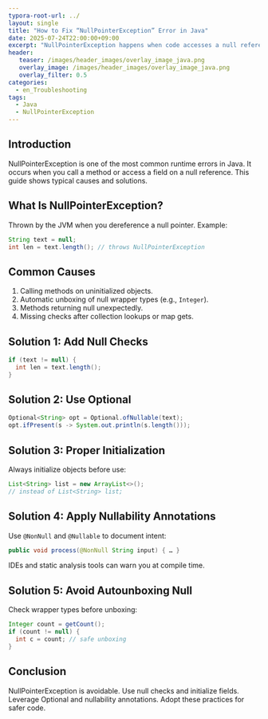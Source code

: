 ```yaml
---
typora-root-url: ../
layout: single
title: "How to Fix “NullPointerException” Error in Java"
date: 2025-07-24T22:00:00+09:00
excerpt: "NullPointerException happens when code accesses a null reference. Prevent it with null checks, proper initialization, Optional, and nullability annotations."
header:
   teaser: /images/header_images/overlay_image_java.png
   overlay_image: /images/header_images/overlay_image_java.png
   overlay_filter: 0.5
categories:
  - en_Troubleshooting
tags:
  - Java
  - NullPointerException
---
```


## Introduction

NullPointerException is one of the most common runtime errors in Java.
It occurs when you call a method or access a field on a null reference.
This guide shows typical causes and solutions.

## What Is NullPointerException?

Thrown by the JVM when you dereference a null pointer.
Example:

```java
String text = null;
int len = text.length(); // throws NullPointerException
```

## Common Causes

1. Calling methods on uninitialized objects.
2. Automatic unboxing of null wrapper types (e.g., `Integer`).
3. Methods returning null unexpectedly.
4. Missing checks after collection lookups or map gets.

## Solution 1: Add Null Checks

```java
if (text != null) {
  int len = text.length();
}
```

## Solution 2: Use Optional

```java
Optional<String> opt = Optional.ofNullable(text);
opt.ifPresent(s -> System.out.println(s.length()));
```

## Solution 3: Proper Initialization

Always initialize objects before use:

```java
List<String> list = new ArrayList<>();
// instead of List<String> list;
```

## Solution 4: Apply Nullability Annotations

Use `@NonNull` and `@Nullable` to document intent:

```java
public void process(@NonNull String input) { … }
```

IDEs and static analysis tools can warn you at compile time.

## Solution 5: Avoid Autounboxing Null

Check wrapper types before unboxing:

```java
Integer count = getCount();
if (count != null) {
  int c = count; // safe unboxing
}
```

## Conclusion

NullPointerException is avoidable.
Use null checks and initialize fields.
Leverage Optional and nullability annotations.
Adopt these practices for safer code.

